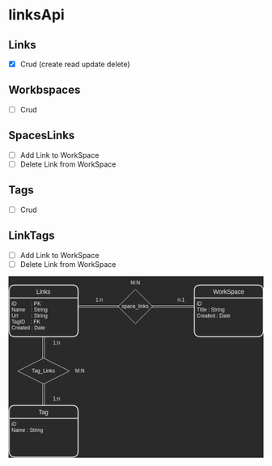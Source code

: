 # linksApi
## Links 
- [X] Crud (create read update delete)
## Workbspaces
- [ ] Crud

## SpacesLinks
- [ ] Add Link to WorkSpace
- [ ] Delete Link from WorkSpace

## Tags
- [ ] Crud

## LinkTags

- [ ] Add Link to WorkSpace
- [ ] Delete Link from WorkSpace

![diagram](documentation/ERdiagram.png)
